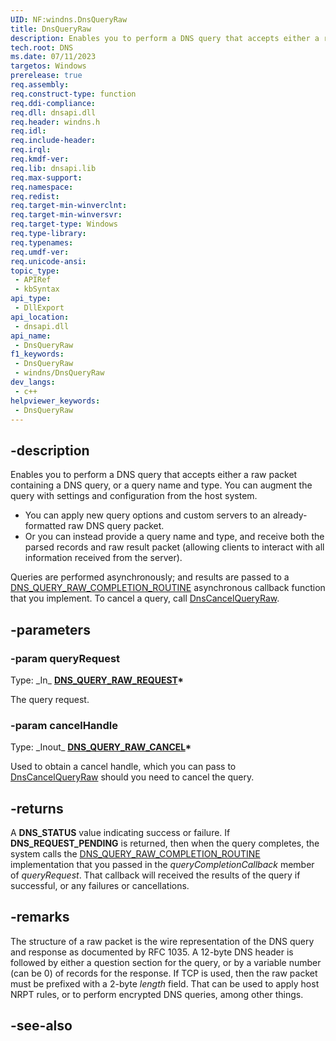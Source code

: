 ```yaml
---
UID: NF:windns.DnsQueryRaw
title: DnsQueryRaw
description: Enables you to perform a DNS query that accepts either a raw packet containing a DNS query, or a query name and type.
tech.root: DNS
ms.date: 07/11/2023
targetos: Windows
prerelease: true
req.assembly: 
req.construct-type: function
req.ddi-compliance: 
req.dll: dnsapi.dll
req.header: windns.h
req.idl: 
req.include-header: 
req.irql: 
req.kmdf-ver: 
req.lib: dnsapi.lib
req.max-support: 
req.namespace: 
req.redist: 
req.target-min-winverclnt: 
req.target-min-winversvr: 
req.target-type: Windows
req.type-library: 
req.typenames: 
req.umdf-ver: 
req.unicode-ansi: 
topic_type:
 - APIRef
 - kbSyntax
api_type:
 - DllExport
api_location:
 - dnsapi.dll
api_name:
 - DnsQueryRaw
f1_keywords:
 - DnsQueryRaw
 - windns/DnsQueryRaw
dev_langs:
 - c++
helpviewer_keywords:
 - DnsQueryRaw
---
```


## -description

Enables you to perform a DNS query that accepts either a raw packet containing a DNS query, or a query name and type. You can augment the query with settings and configuration from the host system.

* You can apply new query options and custom servers to an already-formatted raw DNS query packet.
* Or you can instead provide a query name and type, and receive both the parsed records and raw result packet (allowing clients to interact with all information received from the server).

Queries are performed asynchronously; and results are passed to a [DNS_QUERY_RAW_COMPLETION_ROUTINE](nc-windns-dns_query_raw_completion_routine.md) asynchronous callback function that you implement. To cancel a query, call [DnsCancelQueryRaw](./nf-windns-dnscancelqueryraw.md).

## -parameters

### -param queryRequest

Type: \_In\_ **[DNS_QUERY_RAW_REQUEST](./ns-windns-dns_query_raw_request.md)\***

The query request.

### -param cancelHandle

Type: \_Inout\_ **[DNS_QUERY_RAW_CANCEL](./ns-windns-dns_query_raw_cancel.md)\***

Used to obtain a cancel handle, which you can pass to [DnsCancelQueryRaw](./nf-windns-dnscancelqueryraw.md) should you need to cancel the query.

## -returns

A **DNS_STATUS** value indicating success or failure. If **DNS_REQUEST_PENDING** is returned, then when the query completes, the system calls the [DNS_QUERY_RAW_COMPLETION_ROUTINE](nc-windns-dns_query_raw_completion_routine.md) implementation that you passed in the *queryCompletionCallback* member of *queryRequest*. That callback will received the results of the query if successful, or any failures or cancellations.

## -remarks

The structure of a raw packet is the wire representation of the DNS query and response as documented by RFC 1035. A 12-byte DNS header is followed by either a question section for the query, or by a variable number (can be 0) of records for the response. If TCP is used, then the raw packet must be prefixed with a 2-byte *length* field. That can be used to apply host NRPT rules, or to perform encrypted DNS queries, among other things.

## -see-also

